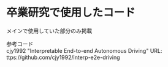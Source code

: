# 卒業研究で使用したコード
メインで使用していた部分のみ掲載

参考コード
<br>
cjy1992 "Interpretable End-to-end Autonomous Driving"
URL: ttps://github.com/cjy1992/interp-e2e-driving
